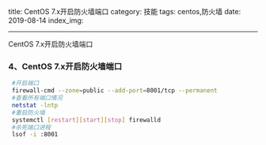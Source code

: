 title: CentOS 7.x开启防火墙端口
category: 技能
tags: centos,防火墙
date: 2019-08-14
index_img: 

---

CentOS 7.x开启防火墙端口

<!--more-->

<!--
 * @Author: 柯军
 * @Date: 2019-08-14 18:56:04
 * @Description: 
 -->

### 4、CentOS 7.x开启防火墙端口

```sh
 #开启端口
 firewall-cmd --zone=public --add-port=8001/tcp --permanent
 #查看所有端口情况
 netstat -lntp
 #重启防火墙
 systemctl [restart][start][stop] firewalld
 #杀死端口进程
 lsof -i :8001

```

